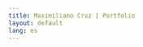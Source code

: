 ```yaml
---
title: Maximiliano Cruz | Portfolio
layout: default
lang: es
---
```


<!-- # {{ page.title }}

Content is written in [Markdown](https://learnxinyminutes.com/docs/markdown/). Plain text format allows you to focus on your **content**. -->

<!--
You can use HTML elements in Markdown, such as the comment element, and they won't be affected by a markdown parser. However, if you create an HTML element in your markdown file, you cannot use markdown syntax within that element's contents.
-->
